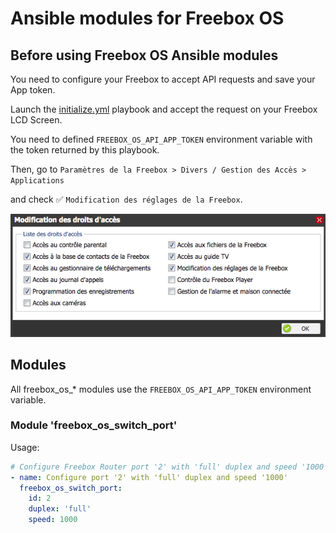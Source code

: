 # Ansible modules for Freebox OS

## Before using Freebox OS Ansible modules

You need to configure your Freebox to accept API requests and save your App token.

Launch the [initialize.yml](initialize.yml)  playbook and accept the request on your Freebox LCD Screen.

You need to defined `FREEBOX_OS_API_APP_TOKEN` environment variable with the token returned by this playbook.

Then, go to `Paramètres de la Freebox > Divers / Gestion des Accès > Applications`

and check :white_check_mark: `Modification des réglages de la Freebox`.

![test](freebox_gestion_acces_applications.png "Check 'Modification des réglages de la Freebox'")

## Modules

All freebox_os_* modules use the `FREEBOX_OS_API_APP_TOKEN` environment variable.

### Module 'freebox_os_switch_port'

Usage:

```yaml
# Configure Freebox Router port '2' with 'full' duplex and speed '1000'
- name: Configure port '2' with 'full' duplex and speed '1000'
  freebox_os_switch_port:
    id: 2
    duplex: 'full'
    speed: 1000
```
